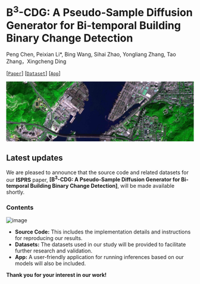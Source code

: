 # B<sup>3</sup>-CDG: A Pseudo-Sample Diffusion Generator for Bi-temporal Building Binary Change Detection

Peng Chen, Peixian Li*, Bing Wang, Sihai Zhao, Yongliang Zhang, Tao Zhang，Xingcheng Ding

[[`Paper`](https://www.sciencedirect.com/science/article/pii/S0924271624003988#s0125)]  [[`Dataset`](...)] [[`App`](...)]

![RC](./README.assets/1.png)

## Latest updates

We are pleased to announce that the source code and related datasets for our **ISPRS** paper, **[B<sup>3</sup>-CDG: A Pseudo-Sample Diffusion Generator for Bi-temporal Building Binary Change Detection]**, will be made available shortly.

### Contents
![image](https://github.com/user-attachments/assets/151b85a8-ab15-444e-b712-3b3dd12e10fc)

- **Source Code:** This includes the implementation details and instructions for reproducing our results.
- **Datasets:** The datasets used in our study will be provided to facilitate further research and validation.
- **App:** A user-friendly application for running inferences based on our models will also be included.

**Thank you for your interest in our work!**

